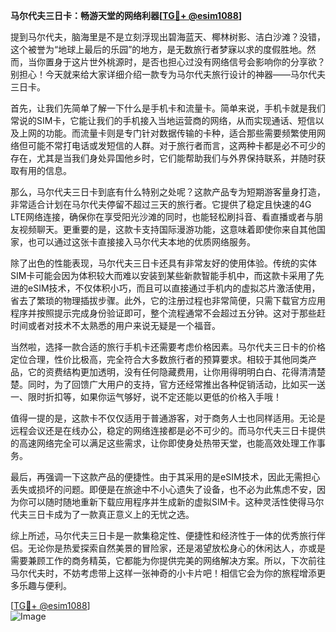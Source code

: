 **马尔代夫三日卡：畅游天堂的网络利器[[TG💪+ @esim1088](https://t.me/s/esim1088)]**

提到马尔代夫，脑海里是不是立刻浮现出碧海蓝天、椰林树影、洁白沙滩？没错，这个被誉为“地球上最后的乐园”的地方，是无数旅行者梦寐以求的度假胜地。然而，当你置身于这片世外桃源时，是否也担心过没有网络信号会影响你的分享欲？别担心！今天就来给大家详细介绍一款专为马尔代夫旅行设计的神器——马尔代夫三日卡。

首先，让我们先简单了解一下什么是手机卡和流量卡。简单来说，手机卡就是我们常说的SIM卡，它能让我们的手机接入当地运营商的网络，从而实现通话、短信以及上网的功能。而流量卡则是专门针对数据传输的卡种，适合那些需要频繁使用网络但可能不常打电话或发短信的人群。对于旅行者而言，这两种卡都是必不可少的存在，尤其是当我们身处异国他乡时，它们能帮助我们与外界保持联系，并随时获取有用的信息。

那么，马尔代夫三日卡到底有什么特别之处呢？这款产品专为短期游客量身打造，非常适合计划在马尔代夫停留不超过三天的旅行者。它提供了稳定且快速的4G LTE网络连接，确保你在享受阳光沙滩的同时，也能轻松刷抖音、看直播或者与朋友视频聊天。更重要的是，这款卡支持国际漫游功能，这意味着即使你来自其他国家，也可以通过这张卡直接接入马尔代夫本地的优质网络服务。

除了出色的性能表现，马尔代夫三日卡还具有非常友好的使用体验。传统的实体SIM卡可能会因为体积较大而难以安装到某些新款智能手机中，而这款卡采用了先进的eSIM技术，不仅体积小巧，而且可以直接通过手机内的虚拟芯片激活使用，省去了繁琐的物理插拔步骤。此外，它的注册过程也非常简便，只需下载官方应用程序并按照提示完成身份验证即可，整个流程通常不会超过五分钟。这对于那些赶时间或者对技术不太熟悉的用户来说无疑是一个福音。

当然啦，选择一款合适的旅行手机卡还需要考虑价格因素。马尔代夫三日卡的价格定位合理，性价比极高，完全符合大多数旅行者的预算要求。相较于其他同类产品，它的资费结构更加透明，没有任何隐藏费用，让你用得明明白白、花得清清楚楚。同时，为了回馈广大用户的支持，官方还经常推出各种促销活动，比如买一送一、限时折扣等，如果你运气够好，说不定还能以更低的价格入手哦！

值得一提的是，这款卡不仅仅适用于普通游客，对于商务人士也同样适用。无论是远程会议还是在线办公，稳定的网络连接都是必不可少的。而马尔代夫三日卡提供的高速网络完全可以满足这些需求，让你即使身处热带天堂，也能高效处理工作事务。

最后，再强调一下这款产品的便捷性。由于其采用的是eSIM技术，因此无需担心丢失或损坏的问题。即便是在旅途中不小心遗失了设备，也不必为此焦虑不安，因为你可以随时随地重新下载应用程序并生成新的虚拟SIM卡。这种灵活性使得马尔代夫三日卡成为了一款真正意义上的无忧之选。

综上所述，马尔代夫三日卡是一款集稳定性、便捷性和经济性于一体的优秀旅行伴侣。无论你是热爱探索自然美景的冒险家，还是渴望放松身心的休闲达人，亦或是需要兼顾工作的商务精英，它都能为你提供完美的网络解决方案。所以，下次前往马尔代夫时，不妨考虑带上这样一张神奇的小卡片吧！相信它会为你的旅程增添更多乐趣与便利。

[[TG💪+ @esim1088](https://t.me/s/esim1088)]  
![Image](https://i.postimg.cc/4NQfJmqS/Snipaste-2025-05-13-00-14-12.png)